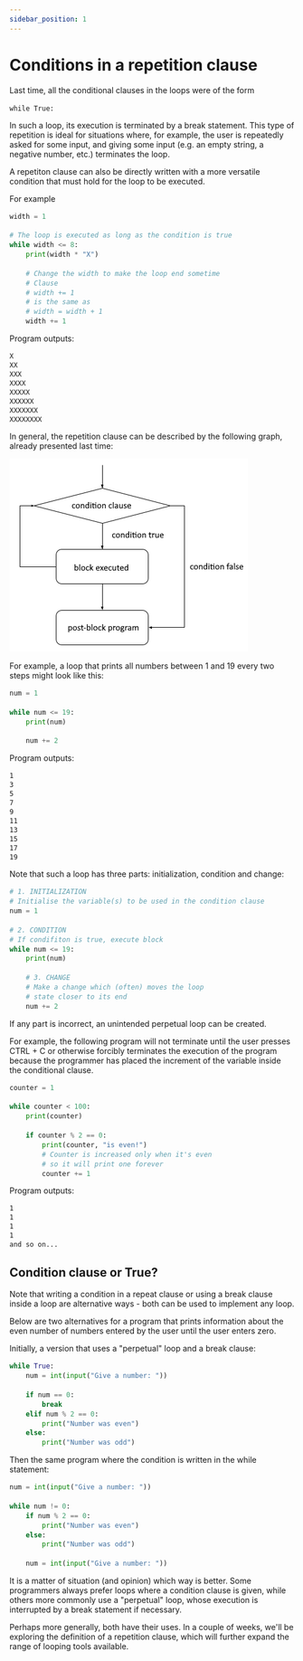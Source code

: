 ```yaml
---
sidebar_position: 1
---
```


# Conditions in a repetition clause

Last time, all the conditional clauses in the loops were of the form

`while True:`

In such a loop, its execution is terminated by a break statement. This type of repetition is ideal for situations where, for example, the user is repeatedly asked for some input, and giving some input (e.g. an empty string, a negative number, etc.) terminates the loop.

A repetiton clause can also be directly written with a more versatile condition that must hold for the loop to be executed.

For example

```python 
width = 1

# The loop is executed as long as the condition is true
while width <= 8:
    print(width * "X")
    
    # Change the width to make the loop end sometime
    # Clause
    # width += 1 
    # is the same as  
    # width = width + 1
    width += 1
 ```

Program outputs:
```
X
XX      
XXX     
XXXX    
XXXXX   
XXXXXX  
XXXXXXX 
XXXXXXXX
 ```

In general, the repetition clause can be described by the following graph, already presented last time:

![Condition clause graph](/static/img/img-en/w2-2.png)

For example, a loop that prints all numbers between 1 and 19 every two steps might look like this:

```python 
num = 1

while num <= 19:
    print(num)

    num += 2
 ```

Program outputs:
```
1
3
5
7
9
11
13
15
17
19
 ```
Note that such a loop has three parts: initialization, condition and change:

```python 
# 1. INITIALIZATION
# Initialise the variable(s) to be used in the condition clause
num = 1

# 2. CONDITION
# If condifiton is true, execute block
while num <= 19:
    print(num)

    # 3. CHANGE
    # Make a change which (often) moves the loop
    # state closer to its end
    num += 2
 ```

If any part is incorrect, an unintended perpetual loop can be created.

For example, the following program will not terminate until the user presses CTRL + C or otherwise forcibly terminates the execution of the program because the programmer has placed the increment of the variable inside the conditional clause.

```python 
counter = 1

while counter < 100:
    print(counter)
    
    if counter % 2 == 0: 
        print(counter, "is even!")  
        # Counter is increased only when it's even
        # so it will print one forever
        counter += 1
 ```

Program outputs:
```
1
1
1
1
and so on...
 ```

## Condition clause or True?

Note that writing a condition in a repeat clause or using a break clause inside a loop are alternative ways - both can be used to implement any loop.

Below are two alternatives for a program that prints information about the even number of numbers entered by the user until the user enters zero.

Initially, a version that uses a "perpetual" loop and a break clause:

```python 
while True:
    num = int(input("Give a number: "))

    if num == 0:
        break
    elif num % 2 == 0:
        print("Number was even")
    else:
        print("Number was odd")
 ```

Then the same program where the condition is written in the while statement:

```python 
num = int(input("Give a number: "))

while num != 0:
    if num % 2 == 0:
        print("Number was even")
    else:
        print("Number was odd")

    num = int(input("Give a number: "))
 ```

It is a matter of situation (and opinion) which way is better. Some programmers always prefer loops where a condition clause is given, while others more commonly use a "perpetual" loop, whose execution is interrupted by a break statement if necessary.

Perhaps more generally, both have their uses. In a couple of weeks, we'll be exploring the definition of a repetition clause, which will further expand the range of looping tools available.